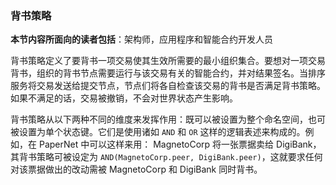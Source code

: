 ### 背书策略

**本节内容所面向的读者包括**：架构师，应用程序和智能合约开发人员

背书策略定义了要背书一项交易使其生效所需要的最小组织集合。要想对一项交易背书，组织的背书节点需要运行与该交易有关的智能合约，并对结果签名。当排序服务将交易发送给提交节点，节点们将各自检查该交易的背书是否满足背书策略。如果不满足的话，交易被撤销，不会对世界状态产生影响。

背书策略从以下两种不同的维度来发挥作用：既可以被设置为整个命名空间，也可被设置为单个状态键。它们是使用诸如 `AND` 和 `OR` 这样的逻辑表述来构成的。例如，在 PaperNet 中可以这样来用： MagnetoCorp 将一张票据卖给 DigiBank，其背书策略可被设定为  `AND(MagnetoCorp.peer, DigiBank.peer)`，这就要求任何对该票据做出的改动需被 MagnetoCorp 和 DigiBank 同时背书。



<!--- Licensed under Creative Commons Attribution 4.0 International License
https://creativecommons.org/licenses/by/4.0/ -->
